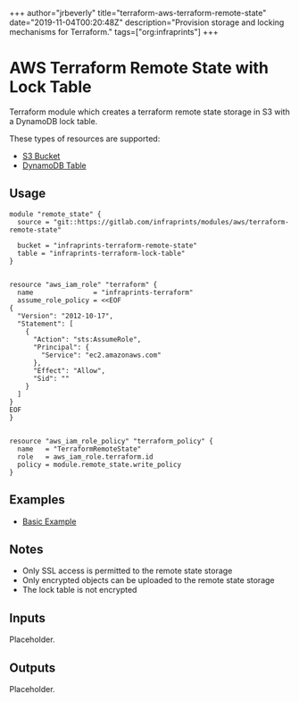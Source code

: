 +++
author="jrbeverly"
title="terraform-aws-terraform-remote-state"
date="2019-11-04T00:20:48Z"
description="Provision storage and locking mechanisms for Terraform."
tags=["org:infraprints"]
+++

# AWS Terraform Remote State with Lock Table

Terraform module which creates a terraform remote state storage in S3 with a DynamoDB lock table.

These types of resources are supported:

* [S3 Bucket](https://www.terraform.io/docs/providers/aws/r/s3_bucket.html)
* [DynamoDB Table](https://www.terraform.io/docs/providers/aws/r/dynamodb_table.html)

## Usage

```hcl
module "remote_state" {
  source = "git::https://gitlab.com/infraprints/modules/aws/terraform-remote-state"

  bucket = "infraprints-terraform-remote-state"
  table = "infraprints-terraform-lock-table"
}


resource "aws_iam_role" "terraform" {
  name               = "infraprints-terraform"
  assume_role_policy = <<EOF
{
  "Version": "2012-10-17",
  "Statement": [
    {
      "Action": "sts:AssumeRole",
      "Principal": {
        "Service": "ec2.amazonaws.com"
      },
      "Effect": "Allow",
      "Sid": ""
    }
  ]
}
EOF
}


resource "aws_iam_role_policy" "terraform_policy" {
  name   = "TerraformRemoteState"
  role   = aws_iam_role.terraform.id
  policy = module.remote_state.write_policy
}
```

## Examples

* [Basic Example](examples/basic)

## Notes

* Only SSL access is permitted to the remote state storage
* Only encrypted objects can be uploaded to the remote state storage
* The lock table is not encrypted

## Inputs

Placeholder.

## Outputs

Placeholder.
